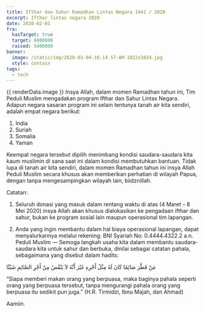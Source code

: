 ```yaml
---
title: Ifthar dan Sahur Ramadhan Lintas Negara 1441 / 2020
excerpt: Ifthar lintas negara 2020
date: 2020-02-01
fra:
  hasTarget: true
  target: 6000000
  raised: 5400000
banner:
  image: /static/img/2020-03-04-10.14.57-AM-1022x1024.jpg
  style: contain
tags:
  - tech
---
```

{{ renderData.image }}
Insya Allah, dalam momen Ramadhan tahun ini, Tim Peduli Muslim mengadakan program Ifthar dan Sahur Lintas Negara. Adapun negara sasaran program ini selain tentunya tanah air kita sendiri, adalah empat negara berikut:

1. India
2. Suriah
3. Somalia
4. Yaman

Keempat negara tersebut dipilih menimbang kondisi saudara-saudara kita kaum muslimin di sana saat ini dalam kondisi membutuhkan bantuan. Tidak lupa di tanah air kita sendiri, dalam momen Ramadhan tahun ini insya Allah Peduli Muslim secara khusus akan memberikan perhatian di wilayah Papua, dengan tanpa mengesampingkan wilayah lain, biidznillah.

Catatan:
1. Seluruh donasi yang masuk dalam rentang waktu di atas (4 Maret – 8 Mei 2020) insya Allah akan khusus dialokasikan ke pengadaan ifthar dan sahur, bukan ke program sosial lain maupun operasional tim lapangan.

2. Anda yang ingin membantu dalam hal biaya operasional lapangan, dapat menyalurkannya melalui rekening:
BNI Syariah No: 0.4444.4322.2 a.n. Peduli Muslim
—
Semoga langkah usaha kita dalam membantu saudara-saudara kita untuk sahur dan berbuka, dinilai sebagai catatan pahala, sebagaimana yang disebut dalam hadits:

مَنْ فَطَّرَ صَائِمًا كَانَ لَهُ مِثْلُ أَجْرِهِ غَيْرَ أَنَّهُ لاَ يَنْقُصُ مِنْ أَجْرِ الصَّائِمِ شَيْئًا

“Siapa memberi makan orang yang berpuasa, maka baginya pahala seperti orang yang berpuasa tersebut, tanpa mengurangi pahala orang yang berpuasa itu sedikit pun juga.”
(H.R. Tirmidzi, Ibnu Majah, dan Ahmad)

Aamiin.
